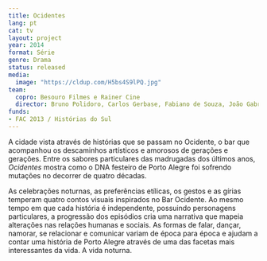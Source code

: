 ```yaml
---
title: Ocidentes
lang: pt
cat: tv
layout: project
year: 2014
format: Série
genre: Drama
status: released
media:
  image: "https://cldup.com/H5bs4S9lPQ.jpg"
team:
  copro: Besouro Filmes e Rainer Cine
  director: Bruno Polidoro, Carlos Gerbase, Fabiano de Souza, João Gabriel de Queiroz
funds:
- FAC 2013 / Histórias do Sul
---
```


A cidade vista através de histórias que se passam no Ocidente, o bar que acompanhou os descaminhos artísticos e amorosos de gerações e gerações. Entre os sabores particulares das madrugadas dos últimos anos, _Ocidentes_ mostra como o DNA festeiro de Porto Alegre foi sofrendo mutações no decorrer de quatro décadas.

As celebrações noturnas, as preferências etílicas, os gestos e as gírias temperam quatro contos visuais inspirados no Bar Ocidente. Ao mesmo tempo em que cada história é independente, possuindo personagens particulares, a progressão dos episódios cria uma narrativa que mapeia alterações nas relações humanas e sociais. As formas de falar, dançar, namorar, se relacionar e comunicar variam de época para época e ajudam a contar uma história de Porto Alegre através de uma das facetas mais interessantes da vida. A vida noturna.
